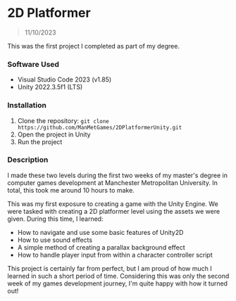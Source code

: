 # 2D Platformer

> 11/10/2023

This was the first project I completed as part of my degree.

### Software Used

- Visual Studio Code 2023 (v1.85)
- Unity 2022.3.5f1 (LTS)

### Installation

1.  Clone the repository: `git clone https://github.com/ManMetGames/2DPlatformerUnity.git`
2.  Open the project in Unity
3.  Run the project

### Description

I made these two levels during the first two weeks of my master's degree in computer games development at Manchester Metropolitan University. In total, this took me around 10 hours to make.

This was my first exposure to creating a game with the Unity Engine. We were tasked with creating a 2D platformer level using the assets we were given. During this time, I learned:
- How to navigate and use some basic features of Unity2D
- How to use sound effects
- A simple method of creating a parallax background effect
- How to handle player input from within a character controller script

This project is certainly far from perfect, but I am proud of how much I learned in such a short period of time. Considering this was only the second week of my games development journey, I'm quite happy with how it turned out!
